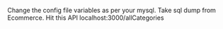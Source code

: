 Change the config file variables as per your mysql.
Take sql dump from Ecommerce.
Hit this API localhost:3000/allCategories
